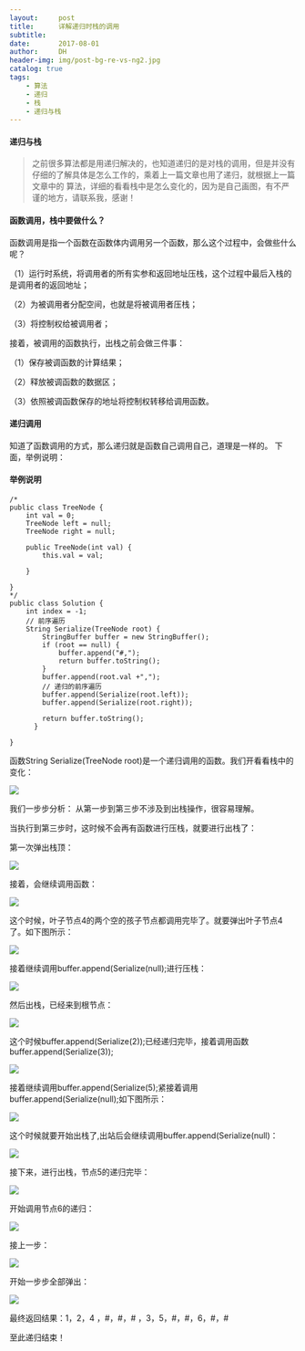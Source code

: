 ```yaml
---
layout:     post
title:      详解递归时栈的调用
subtitle:   
date:       2017-08-01
author:     DH
header-img: img/post-bg-re-vs-ng2.jpg  
catalog: true
tags:
    - 算法
    - 递归
    - 栈
    - 递归与栈
---
```

#### 递归与栈

>之前很多算法都是用递归解决的，也知道递归的是对栈的调用，但是并没有仔细的了解具体是怎么工作的，乘着上一篇文章也用了递归，就根据上一篇文章中的
算法，详细的看看栈中是怎么变化的，因为是自己画图，有不严谨的地方，请联系我，感谢！

#### 函数调用，栈中要做什么？

函数调用是指一个函数在函数体内调用另一个函数，那么这个过程中，会做些什么呢？

（1）运行时系统，将调用者的所有实参和返回地址压栈，这个过程中最后入栈的是调用者的返回地址；

（2）为被调用者分配空间，也就是将被调用者压栈；

（3）将控制权给被调用者；

接着，被调用的函数执行，出栈之前会做三件事：

（1）保存被调函数的计算结果；

（2）释放被调函数的数据区；

（3）依照被调函数保存的地址将控制权转移给调用函数。

#### 递归调用

知道了函数调用的方式，那么递归就是函数自己调用自己，道理是一样的。
下面，举例说明：

#### 举例说明

```
/*
public class TreeNode {
    int val = 0;
    TreeNode left = null;
    TreeNode right = null;

    public TreeNode(int val) {
        this.val = val;

    }

}
*/
public class Solution {
    int index = -1;
	// 前序遍历
	String Serialize(TreeNode root) {
        StringBuffer buffer = new StringBuffer();
		if (root == null) {
			buffer.append("#,");
			return buffer.toString();
		}
		buffer.append(root.val +",");
		// 递归的前序遍历
		buffer.append(Serialize(root.left));
		buffer.append(Serialize(root.right));
		
		return buffer.toString();
	  }
	
}		

```
函数String Serialize(TreeNode root)是一个递归调用的函数。我们开看看栈中的变化：


![](https://ws4.sinaimg.cn/large/006tKfTcgy1fi40lzn5cuj30ii0nsq5x.jpg)

我们一步步分析：
从第一步到第三步不涉及到出栈操作，很容易理解。

当执行到第三步时，这时候不会再有函数进行压栈，就要进行出栈了：

第一次弹出栈顶：

![](https://ws4.sinaimg.cn/large/006tKfTcgy1fi40sxvea7j30jo0qodja.jpg)

接着，会继续调用函数：

![](https://ws2.sinaimg.cn/large/006tKfTcgy1fi40w2piomj30j20qkq6p.jpg)

这个时候，叶子节点4的两个空的孩子节点都调用完毕了。就要弹出叶子节点4了。如下图所示：

![](https://ws2.sinaimg.cn/large/006tKfTcgy1fi412bc3b0j316w0qmwk8.jpg)

接着继续调用buffer.append(Serialize(null);进行压栈：

![](https://ws1.sinaimg.cn/large/006tKfTcgy1fi414ntzjnj30lm0qkmzt.jpg)

然后出栈，已经来到根节点：

![](https://ws1.sinaimg.cn/large/006tKfTcgy1fi41668624j30j60qqwfm.jpg)

这个时候buffer.append(Serialize(2));已经递归完毕，接着调用函数buffer.append(Serialize(3));

![](https://ws3.sinaimg.cn/large/006tKfTcgy1fi419q8v83j30iw0quq5d.jpg)

接着继续调用buffer.append(Serialize(5);紧接着调用buffer.append(Serialize(null);如下图所示：

![](https://ws3.sinaimg.cn/large/006tKfTcgy1fi41fs65kcj30ju0qqn0x.jpg)

这个时候就要开始出栈了,出站后会继续调用buffer.append(Serialize(null)：

![](https://ws4.sinaimg.cn/large/006tKfTcgy1fi41l0tqeuj31c00qiait.jpg)

接下来，进行出栈，节点5的递归完毕：

![](https://ws2.sinaimg.cn/large/006tKfTcgy1fi41r478sxj30gy0qktb2.jpg)

开始调用节点6的递归：

![](https://ws1.sinaimg.cn/large/006tKfTcgy1fi423io6esj31bw0qe7cj.jpg)

接上一步：

![](https://ws1.sinaimg.cn/large/006tKfTcgy1fi426kwwfrj31bi0qkgu3.jpg)

开始一步步全部弹出：

![](https://ws1.sinaimg.cn/large/006tKfTcgy1fi429tinxvj31bu0qi7bf.jpg)

最终返回结果：1，2，4 ，#，#，# ，3，5，#，#，6，#，#


至此递归结束！



